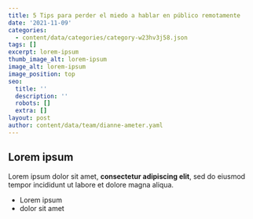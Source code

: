 ```yaml
---
title: 5 Tips para perder el miedo a hablar en público remotamente
date: '2021-11-09'
categories:
  - content/data/categories/category-w23hv3j58.json
tags: []
excerpt: lorem-ipsum
thumb_image_alt: lorem-ipsum
image_alt: lorem-ipsum
image_position: top
seo:
  title: ''
  description: ''
  robots: []
  extra: []
layout: post
author: content/data/team/dianne-ameter.yaml
---
```

## Lorem ipsum

Lorem ipsum dolor sit amet, **consectetur adipiscing elit**, sed do eiusmod tempor incididunt ut labore et dolore magna aliqua.

- Lorem ipsum
- dolor sit amet